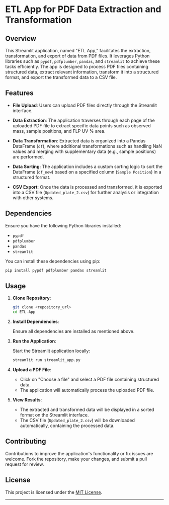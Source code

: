 
# ETL App for PDF Data Extraction and Transformation

## Overview

This Streamlit application, named "ETL App," facilitates the extraction, transformation, and export of data from PDF files. It leverages Python libraries such as `pypdf`, `pdfplumber`, `pandas`, and `streamlit` to achieve these tasks efficiently. The app is designed to process PDF files containing structured data, extract relevant information, transform it into a structured format, and export the transformed data to a CSV file.

## Features

- **File Upload**: Users can upload PDF files directly through the Streamlit interface.
  
- **Data Extraction**: The application traverses through each page of the uploaded PDF file to extract specific data points such as observed mass, sample positions, and FLP UV % area.

- **Data Transformation**: Extracted data is organized into a Pandas DataFrame (`df`), where additional transformations such as handling NaN values and merging with supplementary data (e.g., sample positions) are performed.

- **Data Sorting**: The application includes a custom sorting logic to sort the DataFrame (`df_new`) based on a specified column (`Sample Position`) in a structured format.

- **CSV Export**: Once the data is processed and transformed, it is exported into a CSV file (`Updated_plate_2.csv`) for further analysis or integration with other systems.

## Dependencies

Ensure you have the following Python libraries installed:

- `pypdf`
- `pdfplumber`
- `pandas`
- `streamlit`

You can install these dependencies using pip:

```bash
pip install pypdf pdfplumber pandas streamlit
```

## Usage

1. **Clone Repository**:

   ```bash
   git clone <repository_url>
   cd ETL-App
   ```

2. **Install Dependencies**:

   Ensure all dependencies are installed as mentioned above.

3. **Run the Application**:

   Start the Streamlit application locally:

   ```bash
   streamlit run streamlit_app.py
   ```

4. **Upload a PDF File**:

   - Click on "Choose a file" and select a PDF file containing structured data.
   - The application will automatically process the uploaded PDF file.

5. **View Results**:

   - The extracted and transformed data will be displayed in a sorted format on the Streamlit interface.
   - The CSV file (`Updated_plate_2.csv`) will be downloaded automatically, containing the processed data.

## Contributing

Contributions to improve the application's functionality or fix issues are welcome. Fork the repository, make your changes, and submit a pull request for review.

## License

This project is licensed under the [MIT License](LICENSE).

---
